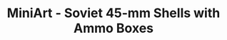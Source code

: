 ---
layout: product
title: "MiniArt - Soviet 45-mm Shells with Ammo Boxes"
price: "1200" 
desc: "N/A"
img_path: "/assets/img/MI35073.webp"
brand: "N/A"
available: false
special_offer: false
new: false
soon: false
cat: "010000"
subcat: "010100"
subsubcat: "0N/A"
sifra: "MI35073"
popular: false
spec: false
---